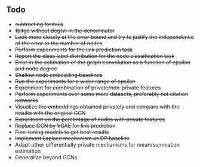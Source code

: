 ## Todo
- ~~subtracting formula~~
- ~~1bitgc without deg(v) in the denominator~~
- ~~Look more closely at the error bound and try to justify the independence of the error to the number of nodes~~
- ~~Perform experiments for the link prediction task~~
- ~~Report the class label distribution for the node classification task~~
- ~~Error in the estimation of the graph convolution as a function of epsilon and node degree~~
- ~~Shallow node embedding baselines~~
- ~~Run the experiments for a wider range of epsilon~~
- ~~Experiment for combination of private/non-private features~~
- ~~Perform experiments over some more datasets, preferably not citation networks~~
- ~~Visualize the embeddings obtained privately and compare with the results with the original GCN~~
- ~~Experiment on the percentage of nodes with private features~~
- ~~Replace GCN by VGAE for link prediction~~
- ~~Fine-tuning models to get best results~~
- ~~Implement Laplace mechanism as DP baseline~~
- Adapt other differentially private mechanisms for mean/summation estimation
- Generalize beyond GCNs
